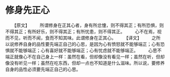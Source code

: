 # 修身先正心
　　【原文】 
　　所谓修身在正其心者，身有所忿懥，则不得其正；有所恐惧，则不得其正；有所好乐，则不得其正；有所忧患，则不得其正。 
　　心不在焉，视而不见，听而不闻，食而不知其味。此谓修身在正其心。 
　　【译文】 
　　之所以说修养自身的品性要先端正自己的心思，是因为心有愤怒就不能够端正；心有恐惧就不能够端正；心有喜好就不能够端正；心有忧虑就不能够端正。 
　　心思不端正就像心不在自己身上一样：虽然在看，但却像没有看见一样；虽然在听，但却像没有听见一样；虽然在吃东西，但却一点也不知道是什么滋味。所以说，要修养自身的品性必须要先端正自己的心思。
 